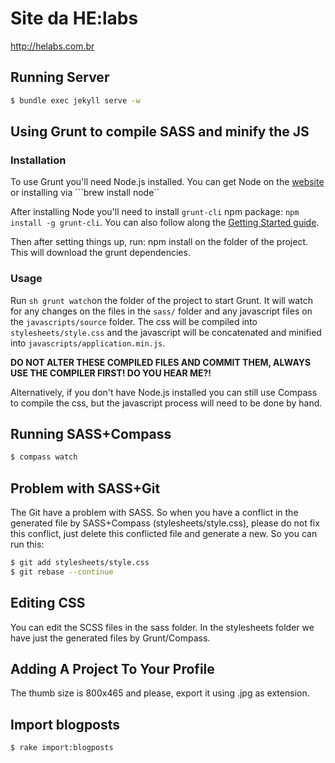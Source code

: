 Site da HE:labs
==============

http://helabs.com.br

## Running Server

```sh
$ bundle exec jekyll serve -w
```

## Using Grunt to compile SASS and minify the JS

### Installation

To use Grunt you'll need Node.js installed. You can get Node on the [website](http://nodejs.org) or installing via ```brew install node``

After installing Node you'll need to install ```grunt-cli``` npm package: ```npm install -g grunt-cli```.
You can also follow along the [Getting Started guide](http://gruntjs.com/getting-started).

Then after setting things up, run: npm install on the folder of the project. This will download the grunt dependencies.

### Usage

Run ```sh grunt watch```on the folder of the project to start Grunt. It will watch for any changes on the files in the ```sass/``` folder and any javascript files on the ```javascripts/source``` folder. The css will be compiled into ```stylesheets/style.css``` and the javascript will be concatenated and minified into ```javascripts/application.min.js```.

**DO NOT ALTER THESE COMPILED FILES AND COMMIT THEM, ALWAYS USE THE COMPILER FIRST! DO YOU HEAR ME?!**

Alternatively, if you don't have Node.js installed you can still use Compass to compile the css, but the javascript process will need to be done by hand.

## Running SASS+Compass
```sh
$ compass watch
```

## Problem with SASS+Git

The Git have a problem with SASS. So when you have a conflict in the generated file by SASS+Compass (stylesheets/style.css), please do not fix this conflict, just delete this conflicted file and generate a new. So you can run this:

```sh
$ git add stylesheets/style.css
$ git rebase --continue
```

## Editing CSS

You can edit the SCSS files in the sass folder.
In the stylesheets folder we have just the generated files by Grunt/Compass.

## Adding A Project To Your Profile

The thumb size is 800x465 and please, export it using .jpg as extension.

## Import blogposts

```sh
$ rake import:blogposts
```

